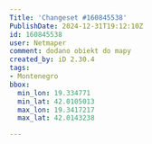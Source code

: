 ```yaml
---
Title: 'Changeset #160845538'
PublishDate: 2024-12-31T19:12:10Z
id: 160845538
user: Netmaper
comment: dodano obiekt do mapy
created_by: iD 2.30.4
tags:
- Montenegro
bbox:
  min_lon: 19.334771
  min_lat: 42.0105013
  max_lon: 19.3417217
  max_lat: 42.0143238

---
```

